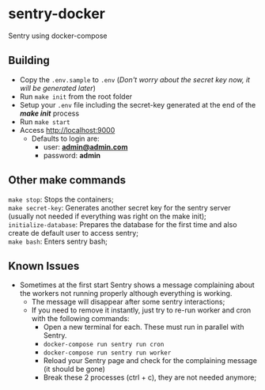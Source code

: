 # sentry-docker
Sentry using docker-compose

## Building
- Copy the `.env.sample` to `.env` (*Don't worry about the secret key now, it will be generated later*)
- Run `make init` from the root folder
- Setup your `.env` file including the secret-key generated at the end of the ***make init*** process
- Run `make start`
- Access [http://localhost:9000](http://localhost:9000)
  - Defaults to login are:
    - user: **admin@admin.com**
    - password: **admin**

## Other make commands
`make stop`: Stops the containers;\
`make secret-key`: Generates another secret key for the sentry server (usually not needed if everything was right on the make init);\
`initialize-database`: Prepares the database for the first time and also create de default user to access sentry;\
`make bash`: Enters sentry bash;

## Known Issues
- Sometimes at the first start Sentry shows a message complaining about the workers not running properly although everything is working.
  - The message will disappear after some sentry interactions;
  - If you need to remove it instantly, just try to re-run worker and cron with the following commands:
    - Open a new terminal for each. These must run in parallel with Sentry.
    - `docker-compose run sentry run cron`
    - `docker-compose run sentry run worker`
    - Reload your Sentry page and check for the complaining message (it should be gone)
    - Break these 2 processes (ctrl + c), they are not needed anymore;
